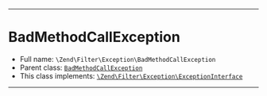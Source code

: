 ***

# BadMethodCallException

* Full name: `\Zend\Filter\Exception\BadMethodCallException`
* Parent class: [`BadMethodCallException`](../../../BadMethodCallException.md)
* This class implements:
  [`\Zend\Filter\Exception\ExceptionInterface`](./ExceptionInterface.md)

***

